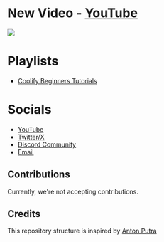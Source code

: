 # New Video - [YouTube](https://youtu.be/gVRjtT_IKxg?si=T1bMLyLO1tL1WxaD)

[<img src="assets/3.png?raw=true">](https://youtu.be/gVRjtT_IKxg?si=T1bMLyLO1tL1WxaD)

# Playlists
- [Coolify Beginners Tutorials](https://www.youtube.com/playlist?list=PLoVHNPkf8ZxrVW0vclP5ngQQcTz6-VzL-)

# Socials
- [YouTube](https://www.youtube.com/@airoflare)  
- [Twitter/X](https://x.com/airoflare)  
- [Discord Community](https://discord.com/invite/djBYyv3WqN)  
- [Email](team@airoflare.com)

## Contributions
Currently, we're not accepting contributions.

## Credits
This repository structure is inspired by [Anton Putra](https://github.com/antonputra/tutorials)